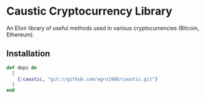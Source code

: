 # Caustic Cryptocurrency Library

An Elixir library of useful methods used in various cryptocurrencies
(Bitcoin, Ethereum).

## Installation

```elixir
def deps do
  [
    {:caustic, "git://github.com/agro1986/caustic.git"}
  ]
end
```
